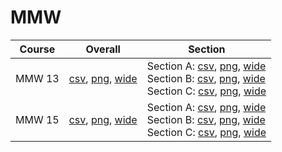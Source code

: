 # MMW

| Course | Overall | Section |
| ------ | ------- | ------- |
| MMW 13 | [csv](https://github.com/UCSD-Historical-Enrollment-Data/2024Spring/blob/main/overall/MMW%2013.csv), [png](https://raw.githubusercontent.com/UCSD-Historical-Enrollment-Data/2024Spring/main/plot_overall/MMW%2013.png), [wide](https://raw.githubusercontent.com/UCSD-Historical-Enrollment-Data/2024Spring/main/plot_overall_wide/MMW%2013.png) | Section A: [csv](https://github.com/UCSD-Historical-Enrollment-Data/2024Spring/blob/main/section/MMW%2013_A.csv), [png](https://raw.githubusercontent.com/UCSD-Historical-Enrollment-Data/2024Spring/main/plot_section/MMW%2013_A.png), [wide](https://raw.githubusercontent.com/UCSD-Historical-Enrollment-Data/2024Spring/main/plot_section_wide/MMW%2013_A.png)<br>Section B: [csv](https://github.com/UCSD-Historical-Enrollment-Data/2024Spring/blob/main/section/MMW%2013_B.csv), [png](https://raw.githubusercontent.com/UCSD-Historical-Enrollment-Data/2024Spring/main/plot_section/MMW%2013_B.png), [wide](https://raw.githubusercontent.com/UCSD-Historical-Enrollment-Data/2024Spring/main/plot_section_wide/MMW%2013_B.png)<br>Section C: [csv](https://github.com/UCSD-Historical-Enrollment-Data/2024Spring/blob/main/section/MMW%2013_C.csv), [png](https://raw.githubusercontent.com/UCSD-Historical-Enrollment-Data/2024Spring/main/plot_section/MMW%2013_C.png), [wide](https://raw.githubusercontent.com/UCSD-Historical-Enrollment-Data/2024Spring/main/plot_section_wide/MMW%2013_C.png) |
| MMW 15 | [csv](https://github.com/UCSD-Historical-Enrollment-Data/2024Spring/blob/main/overall/MMW%2015.csv), [png](https://raw.githubusercontent.com/UCSD-Historical-Enrollment-Data/2024Spring/main/plot_overall/MMW%2015.png), [wide](https://raw.githubusercontent.com/UCSD-Historical-Enrollment-Data/2024Spring/main/plot_overall_wide/MMW%2015.png) | Section A: [csv](https://github.com/UCSD-Historical-Enrollment-Data/2024Spring/blob/main/section/MMW%2015_A.csv), [png](https://raw.githubusercontent.com/UCSD-Historical-Enrollment-Data/2024Spring/main/plot_section/MMW%2015_A.png), [wide](https://raw.githubusercontent.com/UCSD-Historical-Enrollment-Data/2024Spring/main/plot_section_wide/MMW%2015_A.png)<br>Section B: [csv](https://github.com/UCSD-Historical-Enrollment-Data/2024Spring/blob/main/section/MMW%2015_B.csv), [png](https://raw.githubusercontent.com/UCSD-Historical-Enrollment-Data/2024Spring/main/plot_section/MMW%2015_B.png), [wide](https://raw.githubusercontent.com/UCSD-Historical-Enrollment-Data/2024Spring/main/plot_section_wide/MMW%2015_B.png)<br>Section C: [csv](https://github.com/UCSD-Historical-Enrollment-Data/2024Spring/blob/main/section/MMW%2015_C.csv), [png](https://raw.githubusercontent.com/UCSD-Historical-Enrollment-Data/2024Spring/main/plot_section/MMW%2015_C.png), [wide](https://raw.githubusercontent.com/UCSD-Historical-Enrollment-Data/2024Spring/main/plot_section_wide/MMW%2015_C.png) |
